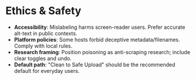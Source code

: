 # Ethics & Safety

- **Accessibility**: Mislabeling harms screen-reader users. Prefer accurate alt-text in public contexts.
- **Platform policies**: Some hosts forbid deceptive metadata/filenames. Comply with local rules.
- **Research framing**: Position poisoning as anti-scraping research; include clear toggles and undo.
- **Default path**: "Clean to Safe Upload" should be the recommended default for everyday users.